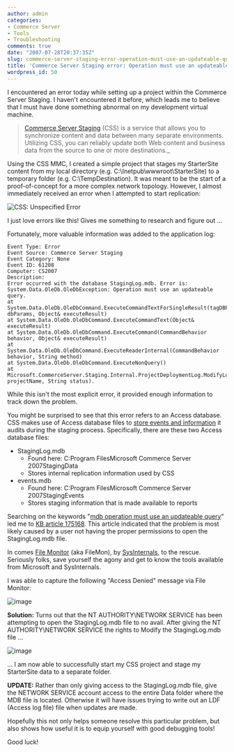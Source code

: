 ```yaml
---
author: admin
categories:
- Commerce Server
- Tools
- Troubleshooting
comments: true
date: "2007-07-28T20:37:35Z"
slug: commerce-server-staging-error-operation-must-use-an-updateable-query
title: 'Commerce Server Staging error: Operation must use an updateable query'
wordpress_id: 50
---
```


I encountered an error today while setting up a project within the Commerce Server Staging. I haven't encountered it before, which leads me to believe that I must have done something abnormal on my development virtual machine.


> [Commerce Server Staging](http://msdn2.microsoft.com/en-us/library/ms942744.aspx) (CSS) is a service that allows you to synchronize content and data between many separate environments. Utilizing CSS, you can reliably update both Web content and business data from the source to one or more destinations._

Using the CSS MMC, I created a simple project that stages my StarterSite content from my local directory (e.g. C:\Inetpub\wwwroot\StarterSite) to a temporary folder (e.g. C:\TempDestination). It was meant to be the start of a proof-of-concept for a more complex network topology. However, I almost immediately received an error when I attempted to start replication:

![CSS: Unspecified Error](https://wadewegner.blob.core.windows.net/wordpress/content/binary/WindowsLiveWriter/CommerceServerStagingerrorOperationmustu_CDAE/image_thumb_1.png)

I just love errors like this! Gives me something to research and figure out ...

Fortunately, more valuable information was added to the application log:
 
	Event Type: Error  
	Event Source: Commerce Server Staging  
	Event Category: None  
	Event ID: 61208  
	Computer: CS2007  
	Description:  
	Error occurred with the database StagingLog.mdb. Error is: System.Data.OleDb.OleDbException: Operation must use an updateable query.  
	at System.Data.OleDb.OleDbCommand.ExecuteCommandTextForSingleResult(tagDBPARAMS dbParams, Object& executeResult)  
	at System.Data.OleDb.OleDbCommand.ExecuteCommandText(Object& executeResult)  
	at System.Data.OleDb.OleDbCommand.ExecuteCommand(CommandBehavior behavior, Object& executeResult)  
	at System.Data.OleDb.OleDbCommand.ExecuteReaderInternal(CommandBehavior behavior, String method)  
	at System.Data.OleDb.OleDbCommand.ExecuteNonQuery()  
	at Microsoft.CommerceServer.Staging.Internal.ProjectDeploymentLog.ModifyLog(String projectName, String status).

While this isn't the most explicit error, it provided enough information to track down the problem.

You might be surprised to see that this error refers to an Access database. CSS makes use of Access database files to [store events and information](http://msdn2.microsoft.com/en-us/library/bb219263.aspx) it audits during the staging process. Specifically, there are these two Access database files:

  * StagingLog.mdb
    * Found here: C:Program FilesMicrosoft Commerce Server 2007StagingData
    * Stores internal replication information used by CSS
  * events.mdb
    * Found here: C:Program FilesMicrosoft Commerce Server 2007StagingEvents
    * Stores staging information that is made available to reports

Searching on the keywords "[mdb operation must use an updateable query](http://www.google.com/search?hl=en&rlz=1T4GGIG_enUS227US227&q=mdb+operation+must+use+an+updateable+query)" led me to [KB article 175168](http://support.microsoft.com/kb/175168). This article indicated that the problem is most likely caused by a user not having the proper permissions to open the StagingLog.mdb file.

In comes [File Monitor](http://www.microsoft.com/technet/sysinternals/utilities/filemon.mspx) (aka FileMon), by [SysInternals](http://www.microsoft.com/technet/sysinternals/default.mspx), to the rescue. Seriously folks, save yourself the agony and get to know the tools available from Microsoft and SysInternals.

I was able to capture the following "Access Denied" message via File Monitor:

![image](https://wadewegner.blob.core.windows.net/wordpress/content/binary/WindowsLiveWriter/CommerceServerStagingerrorOperationmustu_CDAE/image_thumb_3.png)

**Solution:** Turns out that the NT AUTHORITY\NETWORK SERVICE has been attempting to open the StagingLog.mdb file to no avail. After giving the NT AUTHORITY\NETWORK SERVICE the rights to Modify the StagingLog.mdb file ...

![image](https://wadewegner.blob.core.windows.net/wordpress/content/binary/WindowsLiveWriter/CommerceServerStagingerrorOperationmustu_CDAE/image_thumb_4.png)

... I am now able to successfully start my CSS project and stage my StarterSite data to a separate folder.

**UPDATE:** Rather than only giving access to the StagingLog.mdb file, give the NETWORK SERVICE account access to the entire Data folder where the MDB file is located. Otherwise it will have issues trying to write out an LDF (Access log file) file when updates are made.

Hopefully this not only helps someone resolve this particular problem, but also shows how useful it is to equip yourself with good debugging tools!

Good luck!